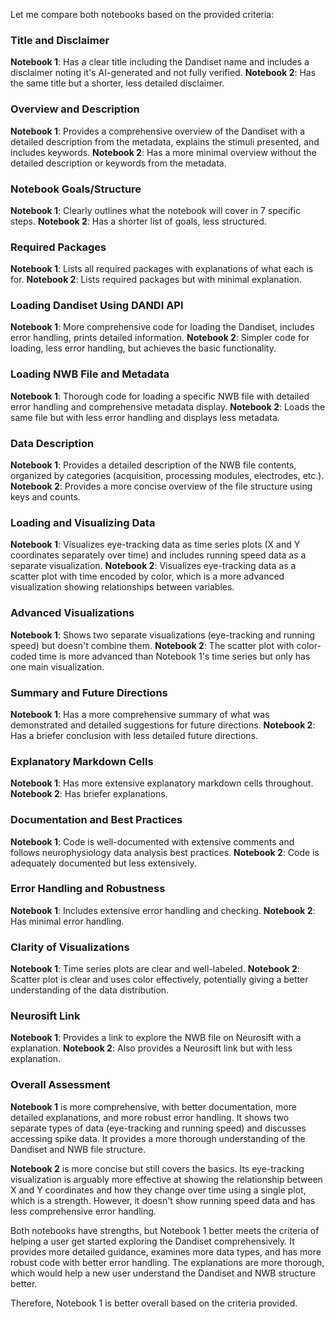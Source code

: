 Let me compare both notebooks based on the provided criteria:

### Title and Disclaimer
**Notebook 1**: Has a clear title including the Dandiset name and includes a disclaimer noting it's AI-generated and not fully verified.
**Notebook 2**: Has the same title but a shorter, less detailed disclaimer.

### Overview and Description
**Notebook 1**: Provides a comprehensive overview of the Dandiset with a detailed description from the metadata, explains the stimuli presented, and includes keywords.
**Notebook 2**: Has a more minimal overview without the detailed description or keywords from the metadata.

### Notebook Goals/Structure
**Notebook 1**: Clearly outlines what the notebook will cover in 7 specific steps.
**Notebook 2**: Has a shorter list of goals, less structured.

### Required Packages
**Notebook 1**: Lists all required packages with explanations of what each is for.
**Notebook 2**: Lists required packages but with minimal explanation.

### Loading Dandiset Using DANDI API
**Notebook 1**: More comprehensive code for loading the Dandiset, includes error handling, prints detailed information.
**Notebook 2**: Simpler code for loading, less error handling, but achieves the basic functionality.

### Loading NWB File and Metadata
**Notebook 1**: Thorough code for loading a specific NWB file with detailed error handling and comprehensive metadata display.
**Notebook 2**: Loads the same file but with less error handling and displays less metadata.

### Data Description
**Notebook 1**: Provides a detailed description of the NWB file contents, organized by categories (acquisition, processing modules, electrodes, etc.).
**Notebook 2**: Provides a more concise overview of the file structure using keys and counts.

### Loading and Visualizing Data
**Notebook 1**: Visualizes eye-tracking data as time series plots (X and Y coordinates separately over time) and includes running speed data as a separate visualization.
**Notebook 2**: Visualizes eye-tracking data as a scatter plot with time encoded by color, which is a more advanced visualization showing relationships between variables.

### Advanced Visualizations
**Notebook 1**: Shows two separate visualizations (eye-tracking and running speed) but doesn't combine them.
**Notebook 2**: The scatter plot with color-coded time is more advanced than Notebook 1's time series but only has one main visualization.

### Summary and Future Directions
**Notebook 1**: Has a more comprehensive summary of what was demonstrated and detailed suggestions for future directions.
**Notebook 2**: Has a briefer conclusion with less detailed future directions.

### Explanatory Markdown Cells
**Notebook 1**: Has more extensive explanatory markdown cells throughout.
**Notebook 2**: Has briefer explanations.

### Documentation and Best Practices
**Notebook 1**: Code is well-documented with extensive comments and follows neurophysiology data analysis best practices.
**Notebook 2**: Code is adequately documented but less extensively.

### Error Handling and Robustness
**Notebook 1**: Includes extensive error handling and checking.
**Notebook 2**: Has minimal error handling.

### Clarity of Visualizations
**Notebook 1**: Time series plots are clear and well-labeled.
**Notebook 2**: Scatter plot is clear and uses color effectively, potentially giving a better understanding of the data distribution.

### Neurosift Link
**Notebook 1**: Provides a link to explore the NWB file on Neurosift with a explanation.
**Notebook 2**: Also provides a Neurosift link but with less explanation.

### Overall Assessment

**Notebook 1** is more comprehensive, with better documentation, more detailed explanations, and more robust error handling. It shows two separate types of data (eye-tracking and running speed) and discusses accessing spike data. It provides a more thorough understanding of the Dandiset and NWB file structure.

**Notebook 2** is more concise but still covers the basics. Its eye-tracking visualization is arguably more effective at showing the relationship between X and Y coordinates and how they change over time using a single plot, which is a strength. However, it doesn't show running speed data and has less comprehensive error handling.

Both notebooks have strengths, but Notebook 1 better meets the criteria of helping a user get started exploring the Dandiset comprehensively. It provides more detailed guidance, examines more data types, and has more robust code with better error handling. The explanations are more thorough, which would help a new user understand the Dandiset and NWB structure better.

Therefore, Notebook 1 is better overall based on the criteria provided.